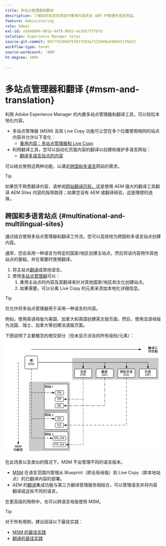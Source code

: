 ```yaml
---
title: 多站点管理器和翻译
description: 了解如何在您的项目中重用内容并在 AEM 中管理多语言网站。
feature: Administering
role: Admin
exl-id: a3d48884-081e-44f8-8055-ee3657757bfd
solution: Experience Manager Sites
source-git-commit: 90f7f6209df5f837583a7225940a5984551f6622
workflow-type: tm+mt
source-wordcount: '409'
ht-degree: 100%

---
```


# 多站点管理器和翻译 {#msm-and-translation}

利用 Adobe Experience Manager 的内置多站点管理器和翻译工具，可以轻松本地化内容。

* 多站点管理器 (MSM) 及其 Live Copy 功能可让您在多个位置使用相同的站点内容并允许以下变化：
   * [重用内容：多站点管理器和 Live Copy](msm/overview.md)
* 利用翻译工具，您可以自动化页面内容的翻译以创建和维护多语言网站：
   * [翻译多语言站点的内容](translation/overview.md)

可以结合使用这两种功能，以满足[跨国和多语言](#multinational-and-multilingual-sites)网站的需求。

>[!TIP]
>
>如果您不熟悉翻译内容，请参阅[网站翻译历程。](/help/journey-sites/translation/overview.md)这是使用 AEM 强大的翻译工具翻译 AEM Sites 内容的指导路径；如果您没有 AEM 或翻译经验，这是理想的选择。

## 跨国和多语言站点 {#multinational-and-multilingual-sites}

通过结合使用多站点管理器和翻译工作流，您可以高效地为跨国和多语言站点创建内容。

通常，您会采用一种语言为特定的国家/地区创建主站点，然后将该内容用作其他站点的基础，并在需要时使用翻译。

1. 将主站点[翻译](translation/overview.md)成其他语言。
1. 使用[多站点管理器](msm/overview.md)可以：
   1. 重用主站点的内容及其翻译来针对其他国家/地区和文化创建站点。
   1. 如果需要，可以分离 Live Copy 的元素来添加本地化详细信息。

>[!TIP]
>
>仅允许将多站点管理器用于采用一种语言的内容。
>
>例如，使用英语母版为美国、加拿大和英国创建英文版页面。然后，使用法语母版为法国、瑞士、加拿大等创建法语版页面。

下图说明了主要概念的相交部分（但未显示涉及的所有级别/元素）：

![本地化概述](assets/localization-overview.png)

在此场景以及类似的情况下，MSM 不会管理不同的语言版本。

* [MSM](msm/overview.md) 在语言范围内管理从 Blueprint（即全局母版）到 Live Copy（即本地站点）的已翻译内容的部署。
* AEM 的[翻译](translation/overview.md)集成功能与第三方翻译管理服务相结合，可以管理语言并将内容翻译成这些不同的语言。

在更高级的用例中，也可以跨语言母版使用 MSM。

>[!TIP]
>
>对于所有用例，建议阅读以下最佳实践：
>
>* [MSM 的最佳实践](msm/best-practices.md)
>* [翻译的最佳实践](translation/best-practices.md)
